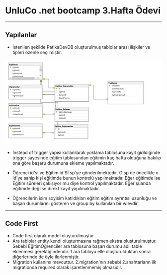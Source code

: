 
# UnluCo .net bootcamp 3.Hafta Ödevi
--------------------------------------------------------------------

## Yapılanlar

* İstenilen şekilde PatikaDevDB oluşturulmuş tablolar arası ilişkiler ve tipleri özenle seçilmiştir.

![Screenshot](db.jpg)

* İnstead of trigger yapısı kullanılarak yoklama tablosuna kayıt girildiğinde trigger sayesinde eğitim tablosundan eğitimin kaç hafta olduğuna bakılıp ona göre başaru durumuna ekleme yapılmaktadır. 

* Öğrenci id'si ve Eğitim id'Sİ sp'ye gönderilmektedir. O sp de öncelikle o id'ye sahip kişi eğitimde bunun kontrolü yapılmaktadır. Eğer eğitimde ise Eğitim süreleri çakışıyor mu diye kontrol yapılmaktadır. Eğer şuanda eğitimde değilse direkt kayıt yapılmaktadır.

* Öğrencilerin isim soyisim katıldıkları eğitim eğitim ayrıntısı uzunluğu ve başarı durumlarını gösteren ve group by kullanılan bir wievdir.
----------------------------------------------------------------------

## Code First

* Code first olarak model oluşturulmuştur .
* Ara tablolar entity kendi oluşturmasına rağmen ekstra oluşturulmuştur. Sebebi EğitimÖğrenciler ara tablosuna başarı durumu adlı table eklenmesi gerektiğindendir. 1 ara tabloyu elle oluşturulduktan sonra diğerlerinde de öyle ilerlenmiştir.
* Migration kullanımı mevcuttur. 2.migration'nın sebebi 2.anahtarların ilk migrationda required olarak işaretlenmemiş olmasıdır.